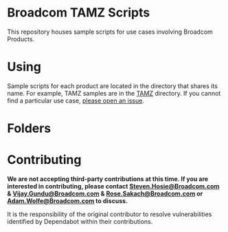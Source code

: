 # Broadcom TAMZ Scripts
This repository houses sample scripts for use cases involving Broadcom Products.

# Using
Sample scripts for each product are located in the directory that shares its name. For example, TAMZ samples are in the [TAMZ](TAMZ) directory. If you cannot find a particular use case, [please open an issue](https://github.com/BroadcomMFD/broadcom-product-scripts/issues/new).

# Folders


# Contributing
**We are not accepting third-party contributions at this time. If you are interested in contributing, please contact Steven.Hosie@Broadcom.com & Vijay.Gundu@Broadcom.com & Rose.Sakach@Broadcom.com or Adam.Wolfe@Broadcom.com to discuss.**

It is the responsibility of the original contributor to resolve vulnerabilities identified by Dependabot within their contributions.
